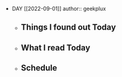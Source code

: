 - DAY [[2022-09-01]]
  author:: geekplux
	- ## Things I found out Today
	- ## What I read Today
	- ## Schedule